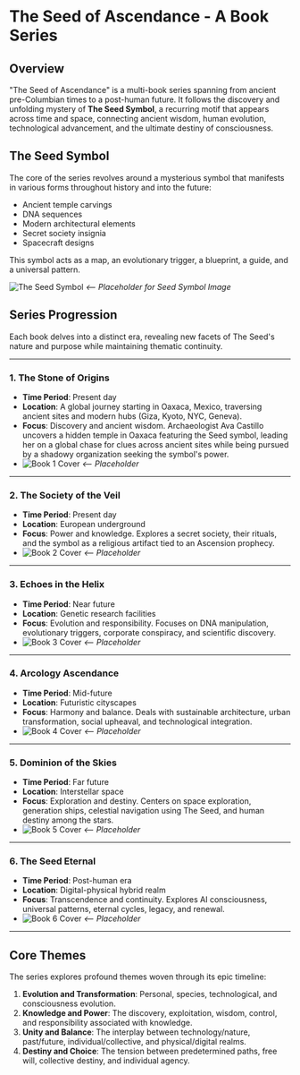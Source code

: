 # The Seed of Ascendance - A Book Series

## Overview

"The Seed of Ascendance" is a multi-book series spanning from ancient pre-Columbian times to a post-human future. It follows the discovery and unfolding mystery of **The Seed Symbol**, a recurring motif that appears across time and space, connecting ancient wisdom, human evolution, technological advancement, and the ultimate destiny of consciousness.

## The Seed Symbol

The core of the series revolves around a mysterious symbol that manifests in various forms throughout history and into the future:

- Ancient temple carvings
- DNA sequences
- Modern architectural elements
- Secret society insignia
- Spacecraft designs

This symbol acts as a map, an evolutionary trigger, a blueprint, a guide, and a universal pattern.

![The Seed Symbol](images/seed.png) *<-- Placeholder for Seed Symbol Image*

## Series Progression

Each book delves into a distinct era, revealing new facets of The Seed's nature and purpose while maintaining thematic continuity.

---

### 1. The Stone of Origins
- **Time Period**: Present day
- **Location**: A global journey starting in Oaxaca, Mexico, traversing ancient sites and modern hubs (Giza, Kyoto, NYC, Geneva).
- **Focus**: Discovery and ancient wisdom. Archaeologist Ava Castillo uncovers a hidden temple in Oaxaca featuring the Seed symbol, leading her on a global chase for clues across ancient sites while being pursued by a shadowy organization seeking the symbol's power.
- ![Book 1 Cover](book_1/images/book1.png) *<-- Placeholder*

---

### 2. The Society of the Veil
- **Time Period**: Present day
- **Location**: European underground
- **Focus**: Power and knowledge. Explores a secret society, their rituals, and the symbol as a religious artifact tied to an Ascension prophecy.
- ![Book 2 Cover](book_2/images/book2.png) *<-- Placeholder*

---

### 3. Echoes in the Helix
- **Time Period**: Near future
- **Location**: Genetic research facilities
- **Focus**: Evolution and responsibility. Focuses on DNA manipulation, evolutionary triggers, corporate conspiracy, and scientific discovery.
- ![Book 3 Cover](book_3/images/book3.png) *<-- Placeholder*

---

### 4. Arcology Ascendance
- **Time Period**: Mid-future
- **Location**: Futuristic cityscapes
- **Focus**: Harmony and balance. Deals with sustainable architecture, urban transformation, social upheaval, and technological integration.
- ![Book 4 Cover](book_4/images/book4.png) *<-- Placeholder*

---

### 5. Dominion of the Skies
- **Time Period**: Far future
- **Location**: Interstellar space
- **Focus**: Exploration and destiny. Centers on space exploration, generation ships, celestial navigation using The Seed, and human destiny among the stars.
- ![Book 5 Cover](book_5/images/book5.png) *<-- Placeholder*

---

### 6. The Seed Eternal
- **Time Period**: Post-human era
- **Location**: Digital-physical hybrid realm
- **Focus**: Transcendence and continuity. Explores AI consciousness, universal patterns, eternal cycles, legacy, and renewal.
- ![Book 6 Cover](book_6/images/book6.png) *<-- Placeholder*

---

## Core Themes

The series explores profound themes woven through its epic timeline:

1.  **Evolution and Transformation**: Personal, species, technological, and consciousness evolution.
2.  **Knowledge and Power**: The discovery, exploitation, wisdom, control, and responsibility associated with knowledge.
3.  **Unity and Balance**: The interplay between technology/nature, past/future, individual/collective, and physical/digital realms.
4.  **Destiny and Choice**: The tension between predetermined paths, free will, collective destiny, and individual agency. 